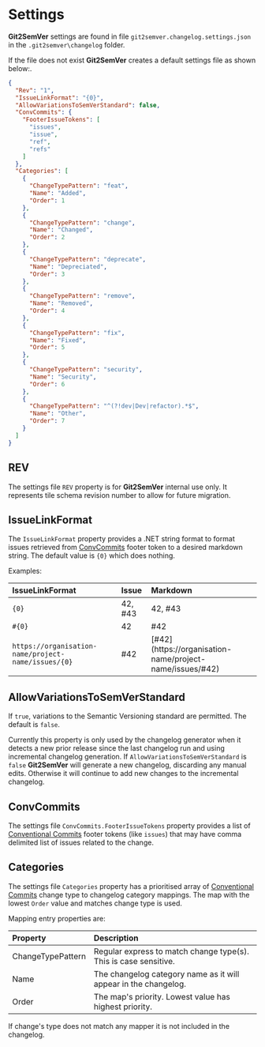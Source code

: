 ﻿---
uid: changelog-settings
---

#  Settings

**Git2SemVer** settings are found in file `git2semver.changelog.settings.json` in the `.git2semver\changelog` folder.

If the file does not exist **Git2SemVer** creates a default settings file as shown below:.

```json
{
  "Rev": "1",
  "IssueLinkFormat": "{0}",
  "AllowVariationsToSemVerStandard": false,
  "ConvCommits": {
    "FooterIssueTokens": [
      "issues",
      "issue",
      "ref",
      "refs"
    ]
  },
  "Categories": [
    {
      "ChangeTypePattern": "feat",
      "Name": "Added",
      "Order": 1
    },
    {
      "ChangeTypePattern": "change",
      "Name": "Changed",
      "Order": 2
    },
    {
      "ChangeTypePattern": "deprecate",
      "Name": "Depreciated",
      "Order": 3
    },
    {
      "ChangeTypePattern": "remove",
      "Name": "Removed",
      "Order": 4
    },
    {
      "ChangeTypePattern": "fix",
      "Name": "Fixed",
      "Order": 5
    },
    {
      "ChangeTypePattern": "security",
      "Name": "Security",
      "Order": 6
    },
    {
      "ChangeTypePattern": "^(?!dev|Dev|refactor).*$",
      "Name": "Other",
      "Order": 7
    }
  ]
}
```

## REV

The settings file `REV` property is for **Git2SemVer** internal use only. It represents tile schema revision number to allow for future migration.

## IssueLinkFormat

The `IssueLinkFormat` property provides a .NET string format to format issues retrieved from [ConvCommits](#convcommits) footer token to a desired markdown string.
The default value is `{0}` which does nothing.

Examples:

| IssueLinkFormat    | Issue    | Markdown               |
| :---               | :---     | :--                    |
| `{0}`              | 42, #43  | 42, #43                |
| `#{0}`             | 42       | #42                    |
| `https://organisation-name/project-name/issues/{0}` | #42  | \[#42](https://organisation-name/project-name/issues/#42)  |


## AllowVariationsToSemVerStandard

If `true`, variations to the Semantic Versioning standard are permitted. The default is `false`.

Currently this property is only used by the changelog generator when it detects a new prior release since the last changelog run and using incremental changelog generation.
If `AllowVariationsToSemVerStandard` is `false` **Git2SemVer** will generate a new changelog, discarding any manual edits.
Otherwise it will continue to add new changes to the incremental changelog.

## ConvCommits

The settings file `ConvCommits.FooterIssueTokens` property provides a list of [Conventional Commits](https://www.conventionalcommits.org/en/v1.0.0/) footer tokens (like `issues`) that may have comma delimited list of issues related to the change.

## Categories

The settings file `Categories` property has a prioritised array of [Conventional Commits](https://www.conventionalcommits.org/en/v1.0.0/) change type to changelog category mappings.
The map with the lowest `Order` value and matches change type is used.

Mapping entry properties are:

| Property           | Description                                                      |
| :---               | :---                                                             |
| ChangeTypePattern  | Regular express to match change type(s). This is case sensitive. |
| Name               | The changelog category name as it will appear in the changelog.  |
| Order              | The map's priority. Lowest value has highest priority.           |
 
If change's type does not match any mapper it is not included in the changelog.